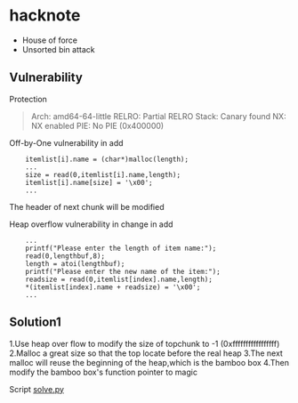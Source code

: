 # hacknote
- House of force
- Unsorted bin attack

## Vulnerability
Protection
>   Arch:     amd64-64-little
    RELRO:    Partial RELRO
    Stack:    Canary found
    NX:       NX enabled
    PIE:      No PIE (0x400000)



Off-by-One vulnerability in add
```
	itemlist[i].name = (char*)malloc(length);
	...
	size = read(0,itemlist[i].name,length);
	itemlist[i].name[size] = '\x00';
	...

```
The header of next chunk will be modified

Heap overflow vulnerability in change in add
```
	...
	printf("Please enter the length of item name:");
	read(0,lengthbuf,8);
	length = atoi(lengthbuf);
	printf("Please enter the new name of the item:");
	readsize = read(0,itemlist[index].name,length);
	*(itemlist[index].name + readsize) = '\x00';
	...
```



## Solution1
1.Use heap over flow to modify the size of topchunk to -1 (0xfffffffffffffffff)
2.Malloc a great size so that the top locate before the real heap
3.The next malloc will reuse the beginning of the heap,which is the bamboo box
4.Then modify the bamboo box's function pointer to magic


Script [solve.py](./solve_house_of_force.py)
